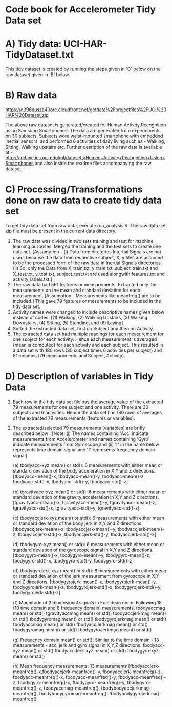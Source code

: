 Code book for Accelerometer Tidy Data set
========================================

A) Tidy data: UCI-HAR-TidyDataset.txt
=====================================
This tidy dataset is created by running the steps given in 'C' below on the raw dataset given in 'B' below. 


B) Raw data
===========
https://d396qusza40orc.cloudfront.net/getdata%2Fprojectfiles%2FUCI%20HAR%20Dataset.zip 

The above raw dataset is generated/created for Human Activity Recognition using Samsung 
Smartphones. The data are generated from experiements on 30 subjects. Subjects wore 
waist-mounted smartphone with embedded inertial sensors, and performed 6 activities of daily living such as - Walking, Sitting, Walking upstairs etc. Further desription of the raw data is available at - http://archive.ics.uci.edu/ml/datasets/Human+Activity+Recognition+Using+Smartphones and also inside the readme files accompanying the raw dataset. 


C) Processing/Transformations done on raw data to create tidy data set
======================================================================

To get tidy data set from raw data, execute run_analysis.R. The raw data set zip file must be present in the current data directory. 

1.  The raw data was divided in two sets training and test for machine 
    learning purposes. Merged the training and the test sets to create one 
    data set.
    [Assumption - (i) Data from diretories Intertial Signals are not used, because 
    the data from respective subject, X, y files are assumed to be the processed 
    form of the raw data in Inertial Signals directories. 
    (ii) So, only the Data from X_train.txt, y_train.txt, subject_train.txt and 
    X_test.txt, y_test.txt, subject_test.txt are used alongwith features.txt and 
    activity_labels.txt.]
2.  The raw data had 561 features or measurements. Extracted only the 
    measurements on the mean and standard deviation for each measurement. 
    [Assumption - Measurements like meanfreq() are to be included.]
    This gave 79 features or mesurements to be included in the tidy data set. 
3.  Activity names were changed to include descriptive names given below instead 
    of codes. [(1) Walking, (2) Walking Upstairs, (3) Walking Downstairs, 
    (4) Sitting, (5) Standing, and (6) Laying] 
4.	Sorted the extracted data set, first on Subject and then on Activity.  
5.	The extracted data set had multiple readings for each measurement for 
    one subject for each activity. Hence each measurement is averaged (mean is
    computed) for each activity and each subject. This resulted in a data set with 
    180 rows (30 subject times 6 activities per subject) and 81 columns (79  measurements and Subject, Activity).

D) Description of variables in Tidy Data
========================================

1.  Each row in the tidy data set file has the average value of the extracted 79 measurements for one subject and one activity. There are 30 subjects and 6 activities. Hence the data set has 180 rows of averages of the extracted 79 measurements (features or variables). 

2. The extracted/selected 79 measurements (variables) are brifly described below : 
[Note: (i) The names containing 'Acc' indicate measurements from Accelerometer and names containing 'Gyro' indicate measurements from Gyroscope,and (ii) 't' in the name below represents time domain signal and 'f' represents 
frequency domain signal]


      (a) tbodyacc-xyz mean() or std(): 6 measurements with either mean or standard deviation 
of the body acceleration in X,Y and Z directions. 
[tbodyacc-mean()-x, tbodyacc-mean()-y, tbodyacc-mean()-z, tbodyacc-std()-x,      tbodyacc-std()-y, tbodyacc-std()-z]  


      (b) tgravityacc-xyz mean() or std(): 6 measurements with either mean or standard deviation of the gravity acceleration in X,Y and Z directions. 
[tgravityacc-mean()-x, tgravityacc-mean()-y, tgravityacc-mean()-z, tgravityacc-std()-x,      tgravityacc-std()-y, tgravityacc-std()-z]


      (c) tbodyaccjerk-xyz mean() or std(): 6 measurements with either mean or standard deviation of the body jerk in X,Y and Z directions. 
[tbodyaccjerk-mean()-x, tbodyaccjerk-mean()-y, tbodyaccjerk-mean()-z, tbodyaccjerk-std()-x,      tbodyaccjerk-std()-y, tbodyaccjerk-std()-z]


      (d) tbodygyro-xyz mean() or std(): 6 measurements with either mean or standard deviation of the gyroscope signal in X,Y and Z directions. 
[tbodygyro-mean()-x, tbodygyro-mean()-y, tbodygyro-mean()-z, tbodygyro-std()-x,      tbodygyro-std()-y, tbodygyro-std()-z]

      (d) tbodygyrojerk-xyz mean() or std(): 6 measurements with either mean or standard deviation of the jerk measurement from gyroscope in X,Y and Z directions. 
[tbodygyrojerk-mean()-x, tbodygyrojerk-mean()-y, tbodygyrojerk-mean()-z, tbodygyrojerk-std()-x,      tbodygyrojerk-std()-y, tbodygyrojerk-std()-z]

      (f) Magnitude of 3 dimensional signals in Euclidean norm: Following 18 (10 time domain and 8 frequency domain) measurements. 
tbodyaccmag mean() or std() 
tgravityaccmag mean() or std()
tbodyaccjerkmag mean() or std()
tbodygyromag mean() or std()
tbodygyrojerkmag mean() or std()
fbodyaccmag mean() or std()
fbodyaccJerkmag mean() or std()
fbodygyromag mean() or std()
fbodygyroJerkmag mean() or std()

      (g) Frequency domain mean() or std(): Similar to the time domain - 18 measurements - acc, jerk and gyro signal in X,Y,Z directions. 
fbodyacc-xyz mean() or std()
fbodyaccJerk-xyz mean() or std()
fbodygyro-xyz mean() or std() 

      (h) Mean frequency measurements: 13 measurements 
[fbodyaccjerk-meanfreq()-x,fbodyaccjerk-meanfreq()-y, fbodyaccjerk-meanfreq()-z,
fbodyacc-meanfreq()-x, fbodyacc-meanfreq()-y, fbodyacc-meanfreq()-z,        fbodygyro-meanfreq()-x, fbodygyro-meanfreq()-y, fbodygyro-meanfreq()-z, 
fbodyaccmag-meanfreq(), fbodybodyaccjerkmag-meanfreq(), fbodybodygyromag-meanfreq(), fbodybodygyrojerkmag-meanfreq()
